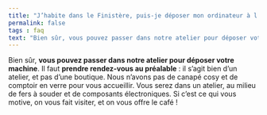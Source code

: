 ```yaml
---
title: "J’habite dans le Finistère, puis-je déposer mon ordinateur à l'atelier ?"
permalink: false
tags : faq
text: "Bien sûr, vous pouvez passer dans notre atelier pour déposer votre machine. Il faut prendre rendez-vous au préalable : il s’agit bien d’un atelier, et pas d’une boutique. Nous n’avons pas de canapé cosy et de comptoir en verre pour vous accueillir. Vous serez dans un atelier, au milieu de fers à souder et de composants électroniques. Si c’est ce qui vous motive, on vous fait visiter, et on vous offre le café !"
---
```


Bien sûr, **vous pouvez passer dans notre atelier pour déposer votre machine**. Il faut **prendre rendez-vous au préalable** : il s’agit bien d’un atelier, et pas d’une boutique. Nous n’avons pas de canapé cosy et de comptoir en verre pour vous accueillir. Vous serez dans un atelier, au milieu de fers à souder et de composants électroniques. Si c’est ce qui vous motive, on vous fait visiter, et on vous offre le café !
